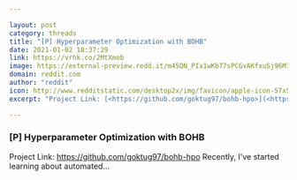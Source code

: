 ```yaml
---

layout: post
category: threads
title: "[P] Hyperparameter Optimization with BOHB"
date: 2021-01-02 18:37:29
link: https://vrhk.co/2MtXmob
image: https://external-preview.redd.it/m45QN_PIx1wKb77sPCGvAKfxuSj96M7C3tBEZllQ9og.jpg?width=400&height=209.42408377&auto=webp&crop=400:209.42408377,smart&s=1501525229907de91eea62c261faaed3767564f1
domain: reddit.com
author: "reddit"
icon: http://www.redditstatic.com/desktop2x/img/favicon/apple-icon-57x57.png
excerpt: "Project Link: [<https://github.com/goktug97/bohb-hpo>](<https://github.com/goktug97/bohb-hpo>) Recently, I've started learning about automated..."

---
```


### [P] Hyperparameter Optimization with BOHB

Project Link: [<https://github.com/goktug97/bohb-hpo>](<https://github.com/goktug97/bohb-hpo>) Recently, I've started learning about automated...